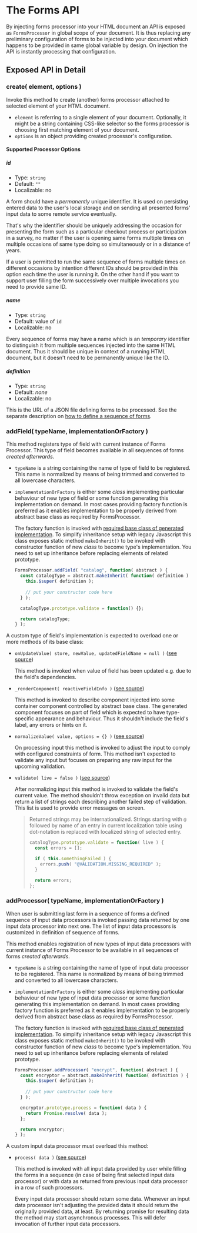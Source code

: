 # The Forms API

By injecting forms processor into your HTML document an API is exposed as `FormsProcessor` in global scope of your document. It is thus replacing any preliminary configuration of forms to be injected into your document which happens to be provided in same global variable by design. On injection the API is instantly processing that configuration.

## Exposed API in Detail

### create( element, options )

Invoke this method to create (another) forms processor attached to selected element of your HTML document.

* `element` is referring to a single element of your document. Optionally, it might be a string containing CSS-like selector so the forms processor is choosing first matching element of your document.
* `options` is an object providing created processor's configuration.

#### Supported Processor Options

##### id

* Type: `string`
* Default: `""`
* Localizable: no

A form should have a _permanently_ unique identifier. It is used on persisting entered data to the user's local storage and on sending all presented forms' input data to some remote service eventually. 

That's why the identifier should be uniquely addressing the occasion for presenting the form such as a particular checkout process or participation in a survey, no matter if the user is opening same forms multiple times on multiple occasions of same type doing so simultaneously or in a distance of years. 

If a user is permitted to run the same sequence of forms multiple times on different occasions by intention different IDs should be provided in this option each time the user is running it. On the other hand if you want to support user filling the form successively over multiple invocations you need to provide same ID.

##### name

* Type: `string`
* Default: value of `id`
* Localizable: no

Every sequence of forms may have a name which is an _temporary_ identifier to distinguish it from multiple sequences injected into the same HTML document. Thus it should be unique in context of a running HTML document, but it doesn't need to be permanently unique like the ID.

##### definition

* Type: `string`
* Default: _none_
* Localizable: no

This is the URL of a JSON file defining forms to be processed. See the separate description on [how to define a sequence of forms](definition/README.md).

### addField( typeName, implementationOrFactory )

This method registers type of field with current instance of Forms Processor. This type of field becomes available in all sequences of forms _created afterwards_.

* `typeName` is a string containing the name of type of field to be registered. This name is normalized by means of being trimmed and converted to all lowercase characters.
* `implementationOrFactory` is either some _class_ implementing particular behaviour of new type of field or some function generating this implementation on demand. In most cases providing factory function is preferred as it enables implementation to be properly derived from abstract base class as required by FormsProcessor.

  The factory function is invoked with [required base class of generated implementation](https://git.cepharum.de/cepharum/forms/client/blob/develop/src/model/form/field/abstract.js). To simplify inheritance setup with legacy Javascript this class exposes static method `makeInherit()` to be invoked with constructor function of new _class_ to become type's implementation. You need to set up inheritance before replacing elements of related prototype.
  
  ```javascript
  FormsProcessor.addField( "catalog", function( abstract ) {
    const catalogType = abstract.makeInherit( function( definition ) {
      this.$super( definition );
    
      // put your constructor code here  
    } );

    catalogType.prototype.validate = function() {};

    return catalogType;
  } );
  ```

A custom type of field's implementation is expected to overload one or more methods of its base class:

* `onUpdateValue( store, newValue, updatedFieldName = null )` ([see source](https://git.cepharum.de/cepharum/forms/client/blob/develop/src/model/form/field/abstract.js#L444))

  This method is invoked when value of field has been updated e.g. due to the field's dependencies.

* `_renderComponent( reactiveFieldInfo )` ([see source](https://git.cepharum.de/cepharum/forms/client/blob/develop/src/model/form/field/abstract.js#L496))

  This method is invoked to describe component injected into some container component controlled by abstract base class. The generated component focuses on part of field which is expected to have type-specific appearance and behaviour. Thus it shouldn't include the field's label, any errors or hints on it.

* `normalizeValue( value, options = {} )` ([see source](https://git.cepharum.de/cepharum/forms/client/blob/develop/src/model/form/field/abstract.js#L615))

  On processing input this method is invoked to adjust the input to comply with configured constraints of form. This method isn't expected to validate any input but focuses on preparing any raw input for the upcoming validation.

* `validate( live = false )` ([see source](https://git.cepharum.de/cepharum/forms/client/blob/develop/src/model/form/field/abstract.js#L630))

  After normalizing input this method is invoked to validate the field's current value. The method shouldn't throw exception on invalid data but return a list of strings each describing another failed step of validation. This list is used to provide error messages on screen.
  
  > Returned strings may be internationalized. Strings starting with `@` followed by name of an entry in current localization table using dot-notation is replaced with localized string of selected entry.
  > 
  > ```javascript
  > catalogType.prototype.validate = function( live ) {
  >   const errors = [];
  >
  >   if ( this.somethingFailed ) {
  >     errors.push( "@VALIDATION.MISSING_REQUIRED" );
  >   }
  >
  >   return errors;
  > };
  > ```

### addProcessor( typeName, implementationOrFactory )

When user is submitting last form in a sequence of forms a defined sequence of input data processors is invoked passing data returned by one input data processor into next one. The list of input data processors is customized in definition of sequence of forms.

This method enables registration of new types of input data processors with current instance of Forms Processor to be available in all sequences of forms _created afterwards_.

* `typeName` is a string containing the name of type of input data processor to be registered. This name is normalized by means of being trimmed and converted to all lowercase characters.
* `implementationOrFactory` is either some _class_ implementing particular behaviour of new type of input data processor or some function generating this implementation on demand. In most cases providing factory function is preferred as it enables implementation to be properly derived from abstract base class as required by FormsProcessor.

  The factory function is invoked with [required base class of generated implementation](https://git.cepharum.de/cepharum/forms/client/blob/develop/src/model/form/processor/abstract.js). To simplify inheritance setup with legacy Javascript this class exposes static method `makeInherit()` to be invoked with constructor function of new _class_ to become type's implementation. You need to set up inheritance before replacing elements of related prototype.
  
  ```javascript
  FormsProcessor.addProcessor( "encrypt", function( abstract ) {
    const encryptor = abstract.makeInherit( function( definition ) {
      this.$super( definition );
    
      // put your constructor code here
    } );

    encryptor.prototype.process = function( data ) {
      return Promise.resolve( data );  	
    };

    return encryptor;
  } );
  ```

A custom input data processor must overload this method:

* `process( data )` ([see source](https://git.cepharum.de/cepharum/forms/client/blob/develop/src/model/form/processor/abstract.js#L59))

  This method is invoked with all input data provided by user while filling the forms in a sequence (in case of being first selected input data processor) or with data as returned from previous input data processor in a row of such processors.
  
  Every input data processor should return some data. Whenever an input data processor isn't adjusting the provided data it should return the originally provided data, at least. By returning promise for resulting data the method may start asynchronous processes. This will defer invocation of further input data processors.
